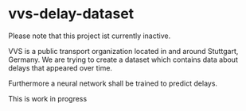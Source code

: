 # vvs-delay-dataset
Please note that this project ist currently inactive. 

VVS is a public transport organization located in and around Stuttgart, Germany.
We are trying to create a dataset which contains data about delays that appeared
over time.

Furthermore a neural network shall be trained to predict delays.

This is work in progress
